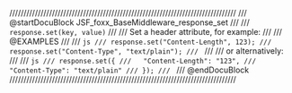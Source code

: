 ////////////////////////////////////////////////////////////////////////////////
/// @startDocuBlock JSF_foxx_BaseMiddleware_response_set
///
/// `response.set(key, value)`
///
/// Set a header attribute, for example:
///
/// @EXAMPLES
///
/// ```js
/// response.set("Content-Length", 123);
/// response.set("Content-Type", "text/plain");
/// ```
///
/// or alternatively:
///
/// ```js
/// response.set({
///   "Content-Length": "123",
///   "Content-Type": "text/plain"
/// });
/// ```
/// @endDocuBlock
////////////////////////////////////////////////////////////////////////////////